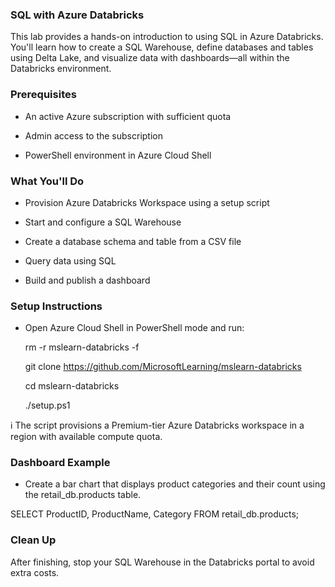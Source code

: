 ### SQL with Azure Databricks
This lab provides a hands-on introduction to using SQL in Azure Databricks. You'll learn how to create a SQL Warehouse, define databases and tables using Delta Lake, and visualize data with dashboards—all within the Databricks environment.

### Prerequisites
 - An active Azure subscription with sufficient quota

 - Admin access to the subscription

 - PowerShell environment in Azure Cloud Shell

### What You'll Do
 - Provision Azure Databricks Workspace using a setup script

 - Start and configure a SQL Warehouse

 - Create a database schema and table from a CSV file

 - Query data using SQL

 - Build and publish a dashboard

### Setup Instructions
 - Open Azure Cloud Shell in PowerShell mode and run:

     rm -r mslearn-databricks -f

     git clone https://github.com/MicrosoftLearning/mslearn-databricks

     cd mslearn-databricks

     ./setup.ps1

ℹ️ The script provisions a Premium-tier Azure Databricks workspace in a region with available compute quota.

### Dashboard Example
 - Create a bar chart that displays product categories and their count using the retail_db.products table.

SELECT ProductID, ProductName, Category FROM retail_db.products;

### Clean Up
After finishing, stop your SQL Warehouse in the Databricks portal to avoid extra costs.


